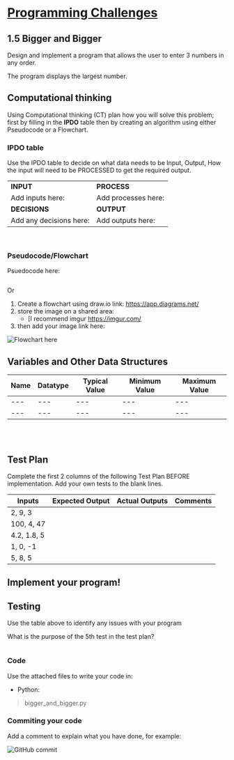 # [Programming Challenges](../README.md)

## 1.5 Bigger and Bigger

Design and implement a program that allows the user to enter 3 numbers in any order.

The program displays the largest number.

## Computational thinking

Using Computational thinking (CT) plan how you will solve this problem; first by filling in the **IPDO** table then by creating an algorithm using either Pseudocode or a Flowchart.

### IPDO table

Use the IPDO table to decide on what data needs to be Input, Output, How the input will need to be PROCESSED to get the required output.

| | |
| --- | --- |
| **INPUT** | **PROCESS** |
| Add inputs here: | Add processes here: |
| **DECISIONS** | **OUTPUT** |
| Add any decisions here: | Add outputs here: |

</br>

### Pseudocode/Flowchart

Psuedocode here:

```text

```

Or

1. Create a flowchart using draw.io link: <https://app.diagrams.net/>
2. store the image on a shared area:
   - [I recommend imgur <https://imgur.com/>
3. then add your image link here:

![Flowchart here](https://imgur.com/d6k15I4.png)

## Variables and Other Data Structures

| Name | Datatype | Typical Value | Minimum Value | Maximum Value |
| --- | --- | --- | --- | --- |
| --- | --- | --- | --- | --- |
| --- | --- | --- | --- | --- |

</br></br>

## Test Plan

Complete the first 2 columns of the following Test Plan BEFORE implementation. Add your own tests to the blank lines.

| Inputs | Expected Output | Actual Outputs | Comments |
| --- | --- | --- | --- |
|2, 9, 3 |  |  |  |
|100, 4, 47 |  |  |  |
|4.2, 1.8, 5 |  |  |  |
|1, 0, -1 |  |  |  |
|5, 8, 5 |  |  |  |

## Implement your program!

## Testing

Use the table above to identify any issues with your program

What is the purpose of the 5th test in the test plan?

```text

```

### Code

Use the attached files to write your code in:

- Python:

>bigger_and_bigger.py

### Commiting your code

Add a comment to explain what you have done, for example:

![GitHub commit](https://imgur.com/ce3Aj7Z.png)
